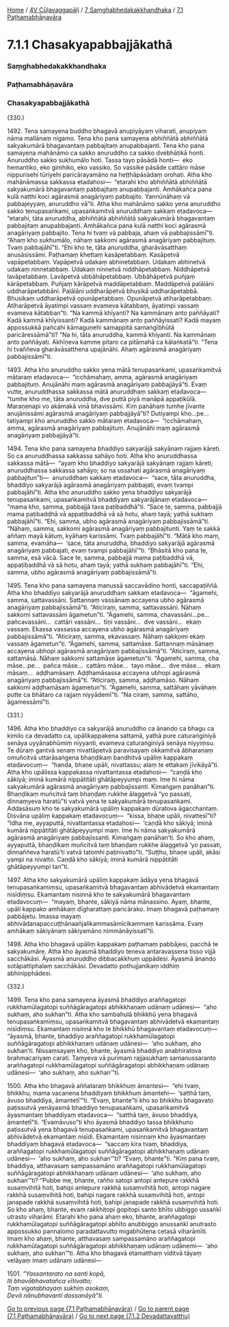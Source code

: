 
[Home](/) / [4V Cūḷavaggapāḷi](/tipitaka/4V.md) / [7 Saṃghabhedakakkhandhaka](/tipitaka/4V/7.md) / [7.1 Paṭhamabhāṇavāra](/tipitaka/4V/7/7.1.md)

# 7.1.1 Chasakyapabbajjākathā

### Saṃghabhedakakkhandhaka

### Paṭhamabhāṇavāra

### Chasakyapabbajjākathā

(330.)

1492\. Tena samayena buddho bhagavā anupiyāyaṃ viharati, anupiyaṃ nāma mallānaṃ nigamo. Tena kho pana samayena abhiññātā abhiññātā sakyakumārā bhagavantaṃ pabbajitaṃ anupabbajanti. Tena kho pana samayena mahānāmo ca sakko anuruddho ca sakko dvebhātikā honti. Anuruddho sakko sukhumālo hoti. Tassa tayo pāsādā honti—  eko hemantiko, eko gimhiko, eko vassiko. So vassike pāsāde cattāro māse nippurisehi tūriyehi paricārayamāno na heṭṭhāpāsādaṃ orohati. Atha kho mahānāmassa sakkassa etadahosi—  “etarahi kho abhiññātā abhiññātā sakyakumārā bhagavantaṃ pabbajitaṃ anupabbajanti. Amhākañca pana kulā natthi koci agārasmā anagāriyaṃ pabbajito. Yannūnāhaṃ vā pabbajeyyaṃ, anuruddho vā”ti. Atha kho mahānāmo sakko yena anuruddho sakko tenupasaṅkami, upasaṅkamitvā anuruddhaṃ sakkaṃ etadavoca—  “etarahi, tāta anuruddha, abhiññātā abhiññātā sakyakumārā bhagavantaṃ pabbajitaṃ anupabbajanti. Amhākañca pana kulā natthi koci agārasmā anagāriyaṃ pabbajito. Tena hi tvaṃ vā pabbaja, ahaṃ vā pabbajissāmī”ti. “Ahaṃ kho sukhumālo, nāhaṃ sakkomi agārasmā anagāriyaṃ pabbajituṃ. Tvaṃ pabbajāhī”ti. “Ehi kho te, tāta anuruddha, gharāvāsatthaṃ anusāsissāmi. Paṭhamaṃ khettaṃ kasāpetabbaṃ. Kasāpetvā vapāpetabbaṃ. Vapāpetvā udakaṃ abhinetabbaṃ. Udakaṃ abhinetvā udakaṃ ninnetabbaṃ. Udakaṃ ninnetvā niddhāpetabbaṃ. Niddhāpetvā lavāpetabbaṃ. Lavāpetvā ubbāhāpetabbaṃ. Ubbāhāpetvā puñjaṃ kārāpetabbaṃ. Puñjaṃ kārāpetvā maddāpetabbaṃ. Maddāpetvā palālāni uddharāpetabbāni. Palālāni uddharāpetvā bhusikā uddharāpetabbā. Bhusikaṃ uddharāpetvā opunāpetabbaṃ. Opunāpetvā atiharāpetabbaṃ. Atiharāpetvā āyatimpi vassaṃ evameva kātabbaṃ, āyatimpi vassaṃ evameva kātabban”ti. “Na kammā khīyanti? Na kammānaṃ anto paññāyati? Kadā kammā khīyissanti? Kadā kammānaṃ anto paññāyissati? Kadā mayaṃ appossukkā pañcahi kāmaguṇehi samappitā samaṅgībhūtā paricāressāmā”ti? “Na hi, tāta anuruddha, kammā khīyanti. Na kammānaṃ anto paññāyati. Akhīṇeva kamme pitaro ca pitāmahā ca kālaṅkatā”ti. “Tena hi tvaññeva gharāvāsatthena upajānāhi. Ahaṃ agārasmā anagāriyaṃ pabbajissāmī”ti.

1493\. Atha kho anuruddho sakko yena mātā tenupasaṅkami, upasaṅkamitvā mātaraṃ etadavoca—  “icchāmahaṃ, amma, agārasmā anagāriyaṃ pabbajituṃ. Anujānāhi maṃ agārasmā anagāriyaṃ pabbajjāyā”ti. Evaṃ vutte, anuruddhassa sakkassa mātā anuruddhaṃ sakkaṃ etadavoca—  “tumhe kho me, tāta anuruddha, dve puttā piyā manāpā appaṭikūlā. Maraṇenapi vo akāmakā vinā bhavissāmi. Kiṃ panāhaṃ tumhe jīvante anujānissāmi agārasmā anagāriyaṃ pabbajjāyā”ti? Dutiyampi kho…pe…  tatiyampi kho anuruddho sakko mātaraṃ etadavoca—  “icchāmahaṃ, amma, agārasmā anagāriyaṃ pabbajituṃ. Anujānāhi maṃ agārasmā anagāriyaṃ pabbajjāyā”ti.

1494\. Tena kho pana samayena bhaddiyo sakyarājā sakyānaṃ rajjaṃ kāreti. So ca anuruddhassa sakkassa sahāyo hoti. Atha kho anuruddhassa sakkassa mātā—  “ayaṃ kho bhaddiyo sakyarājā sakyānaṃ rajjaṃ kāreti; anuruddhassa sakkassa sahāyo; so na ussahati agārasmā anagāriyaṃ pabbajitun”ti—  anuruddhaṃ sakkaṃ etadavoca—  “sace, tāta anuruddha, bhaddiyo sakyarājā agārasmā anagāriyaṃ pabbajati, evaṃ tvampi pabbajāhī”ti. Atha kho anuruddho sakko yena bhaddiyo sakyarājā tenupasaṅkami, upasaṅkamitvā bhaddiyaṃ sakyarājānaṃ etadavoca—  “mama kho, samma, pabbajjā tava paṭibaddhā”ti. “Sace te, samma, pabbajjā mama paṭibaddhā vā appaṭibaddhā vā sā hotu, ahaṃ tayā; yathā sukhaṃ pabbajāhī”ti. “Ehi, samma, ubho agārasmā anagāriyaṃ pabbajissāmā”ti. “Nāhaṃ, samma, sakkomi agārasmā anagāriyaṃ pabbajitunti. Yaṃ te sakkā aññaṃ mayā kātuṃ, kyāhaṃ karissāmi. Tvaṃ pabbajāhī”ti. “Mātā kho maṃ, samma, evamāha—  ‘sace, tāta anuruddha, bhaddiyo sakyarājā agārasmā anagāriyaṃ pabbajati, evaṃ tvampi pabbajāhī’”ti. “Bhāsitā kho pana te, samma, esā vācā. Sace te, samma, pabbajjā mama paṭibaddhā vā, appaṭibaddhā vā sā hotu, ahaṃ tayā; yathā sukhaṃ pabbajāhī”ti. “Ehi, samma, ubho agārasmā anagāriyaṃ pabbajissāmā”ti.

1495\. Tena kho pana samayena manussā saccavādino honti, saccapaṭiññā. Atha kho bhaddiyo sakyarājā anuruddhaṃ sakkaṃ etadavoca—  “āgamehi, samma, sattavassāni. Sattannaṃ vassānaṃ accayena ubho agārasmā anagāriyaṃ pabbajissāmā”ti. “Aticiraṃ, samma, sattavassāni. Nāhaṃ sakkomi sattavassāni āgametun”ti. “Āgamehi, samma, chavassāni…pe…  pañcavassāni…  cattāri vassāni…  tīṇi vassāni…  dve vassāni…  ekaṃ vassaṃ. Ekassa vassassa accayena ubho agārasmā anagāriyaṃ pabbajissāmā”ti. “Aticiraṃ, samma, ekavassaṃ. Nāhaṃ sakkomi ekaṃ vassaṃ āgametun”ti. “Āgamehi, samma, sattamāse. Sattannaṃ māsānaṃ accayena ubhopi agārasmā anagāriyaṃ pabbajissāmā”ti. “Aticiraṃ, samma, sattamāsā. Nāhaṃ sakkomi sattamāse āgametun”ti. “Āgamehi, samma, cha māse…pe…  pañca māse…  cattāro māse…  tayo māse…  dve māse…  ekaṃ māsaṃ…  aḍḍhamāsaṃ. Aḍḍhamāsassa accayena ubhopi agārasmā anagāriyaṃ pabbajissāmā”ti. “Aticiraṃ, samma, aḍḍhamāso. Nāhaṃ sakkomi aḍḍhamāsaṃ āgametun”ti. “Āgamehi, samma, sattāhaṃ yāvāhaṃ putte ca bhātaro ca rajjaṃ niyyādemī”ti. “Na ciraṃ, samma, sattāho, āgamessāmī”ti.

(331.)

1496\. Atha kho bhaddiyo ca sakyarājā anuruddho ca ānando ca bhagu ca kimilo ca devadatto ca, upālikappakena sattamā, yathā pure caturaṅginiyā senāya uyyānabhūmiṃ niyyanti, evameva caturaṅginiyā senāya niyyiṃsu. Te dūraṃ gantvā senaṃ nivattāpetvā paravisayaṃ okkamitvā ābharaṇaṃ omuñcitvā uttarāsaṅgena bhaṇḍikaṃ bandhitvā upāliṃ kappakaṃ etadavocuṃ—  “handa, bhaṇe upāli, nivattassu; alaṃ te ettakaṃ jīvikāyā”ti. Atha kho upālissa kappakassa nivattantassa etadahosi—  “caṇḍā kho sākiyā; iminā kumārā nippātitāti ghātāpeyyumpi maṃ. Ime hi nāma sakyakumārā agārasmā anagāriyaṃ pabbajissanti. Kimaṅgaṃ panāhan”ti. Bhaṇḍikaṃ muñcitvā taṃ bhaṇḍaṃ rukkhe ālaggetvā “yo passati, dinnaṃyeva haratū”ti vatvā yena te sakyakumārā tenupasaṅkami. Addasāsuṃ kho te sakyakumārā upāliṃ kappakaṃ dūratova āgacchantaṃ. Disvāna upāliṃ kappakaṃ etadavocuṃ—  “kissa, bhaṇe upāli, nivattesī”ti? “Idha me, ayyaputtā, nivattantassa etadahosi—  ‘caṇḍā kho sākiyā; iminā kumārā nippātitāti ghātāpeyyumpi maṃ. Ime hi nāma sakyakumārā agārasmā anagāriyaṃ pabbajissanti. Kimaṅgaṃ panāhan’ti. So kho ahaṃ, ayyaputtā, bhaṇḍikaṃ muñcitvā taṃ bhaṇḍaṃ rukkhe ālaggetvā ‘yo passati, dinnaññeva haratū’ti vatvā tatomhi paṭinivatto”ti. “Suṭṭhu, bhaṇe upāli, akāsi yampi na nivatto. Caṇḍā kho sākiyā; iminā kumārā nippātitāti ghātāpeyyumpi tan”ti.

1497\. Atha kho sakyakumārā upāliṃ kappakaṃ ādāya yena bhagavā tenupasaṅkamiṃsu, upasaṅkamitvā bhagavantaṃ abhivādetvā ekamantaṃ nisīdiṃsu. Ekamantaṃ nisinnā kho te sakyakumārā bhagavantaṃ etadavocuṃ—  “mayaṃ, bhante, sākiyā nāma mānassino. Ayaṃ, bhante, upāli kappako amhākaṃ dīgharattaṃ paricārako. Imaṃ bhagavā paṭhamaṃ pabbājetu. Imassa mayaṃ abhivādanapaccuṭṭhānaañjalikammasāmīcikammaṃ karissāma. Evaṃ amhākaṃ sākiyānaṃ sākiyamāno nimmānāyissatī”ti.

1498\. Atha kho bhagavā upāliṃ kappakaṃ paṭhamaṃ pabbājesi, pacchā te sakyakumāre. Atha kho āyasmā bhaddiyo teneva antaravassena tisso vijjā sacchākāsi. Āyasmā anuruddho dibbacakkhuṃ uppādesi. Āyasmā ānando sotāpattiphalaṃ sacchākāsi. Devadatto pothujjanikaṃ iddhiṃ abhinipphādesi.

(332.)

1499\. Tena kho pana samayena āyasmā bhaddiyo araññagatopi rukkhamūlagatopi suññāgāragatopi abhikkhaṇaṃ udānaṃ udānesi—  “aho sukhaṃ, aho sukhan”ti. Atha kho sambahulā bhikkhū yena bhagavā tenupasaṅkamiṃsu, upasaṅkamitvā bhagavantaṃ abhivādetvā ekamantaṃ nisīdiṃsu. Ekamantaṃ nisinnā kho te bhikkhū bhagavantaṃ etadavocuṃ—  “āyasmā, bhante, bhaddiyo araññagatopi rukkhamūlagatopi suññāgāragatopi abhikkhaṇaṃ udānaṃ udānesi—  ‘aho sukhaṃ, aho sukhan’ti. Nissaṃsayaṃ kho, bhante, āyasmā bhaddiyo anabhiratova brahmacariyaṃ carati. Taṃyeva vā purimaṃ rajjasukhaṃ samanussaranto araññagatopi rukkhamūlagatopi suññāgāragatopi abhikkhaṇaṃ udānaṃ udānesi—  ‘aho sukhaṃ, aho sukhan’”ti.

1500\. Atha kho bhagavā aññataraṃ bhikkhuṃ āmantesi—  “ehi tvaṃ, bhikkhu, mama vacanena bhaddiyaṃ bhikkhuṃ āmantehi—  ‘satthā taṃ, āvuso bhaddiya, āmantetī’”ti. “Evaṃ, bhante”ti kho so bhikkhu bhagavato paṭissutvā yenāyasmā bhaddiyo tenupasaṅkami, upasaṅkamitvā āyasmantaṃ bhaddiyaṃ etadavoca—  “satthā taṃ, āvuso bhaddiya, āmantetī”ti. “Evamāvuso”ti kho āyasmā bhaddiyo tassa bhikkhuno paṭissutvā yena bhagavā tenupasaṅkami, upasaṅkamitvā bhagavantaṃ abhivādetvā ekamantaṃ nisīdi. Ekamantaṃ nisinnaṃ kho āyasmantaṃ bhaddiyaṃ bhagavā etadavoca—  “saccaṃ kira tvaṃ, bhaddiya, araññagatopi rukkhamūlagatopi suññāgāragatopi abhikkhaṇaṃ udānaṃ udānesi—  ‘aho sukhaṃ, aho sukhan’”ti? “Evaṃ, bhante”ti. “Kiṃ pana tvaṃ, bhaddiya, atthavasaṃ sampassamāno araññagatopi rukkhamūlagatopi suññāgāragatopi abhikkhaṇaṃ udānaṃ udānesi—  ‘aho sukhaṃ, aho sukhan’”ti? “Pubbe me, bhante, rañño satopi antopi antepure rakkhā susaṃvihitā hoti, bahipi antepure rakkhā susaṃvihitā hoti, antopi nagare rakkhā susaṃvihitā hoti, bahipi nagare rakkhā susaṃvihitā hoti, antopi janapade rakkhā susaṃvihitā hoti, bahipi janapade rakkhā susaṃvihitā hoti. So kho ahaṃ, bhante, evaṃ rakkhitopi gopitopi santo bhīto ubbiggo ussaṅkī utrasto viharāmi. Etarahi kho pana ahaṃ eko, bhante, araññagatopi rukkhamūlagatopi suññāgāragatopi abhīto anubbiggo anussaṅkī anutrasto appossukko pannalomo paradattavutto migabhūtena cetasā viharāmīti. Imaṃ kho ahaṃ, bhante, atthavasaṃ sampassamāno araññagatopi rukkhamūlagatopi suññāgāragatopi abhikkhaṇaṃ udānaṃ udānemi—  ‘aho sukhaṃ, aho sukhan’”ti. Atha kho bhagavā etamatthaṃ viditvā tāyaṃ velāyaṃ imaṃ udānaṃ udānesi—

1501\. _“Yassantarato na santi kopā,_  
_Iti bhavābhavatañca vītivatto;_  
_Taṃ vigatabhayaṃ sukhiṃ asokaṃ,_  
_Devā nānubhavanti dassanāyā”ti._  


[Go to previous page (7.1 Paṭhamabhāṇavāra)](/tipitaka/4V/7/7.1.md) / [Go to parent page (7.1 Paṭhamabhāṇavāra)](/tipitaka/4V/7/7.1.md) / [Go to next page (7.1.2 Devadattavatthu)](/tipitaka/4V/7/7.1/7.1.2.md)


